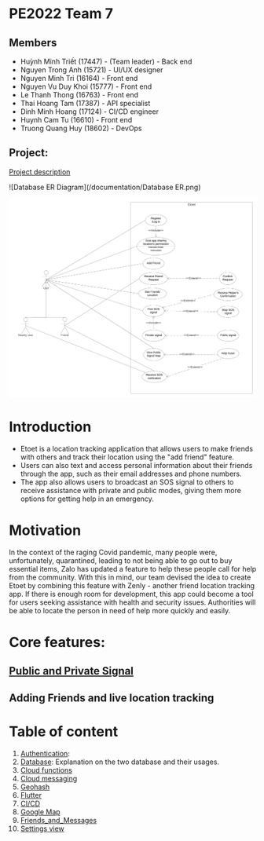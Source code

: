 # PE2022 Team 7

## Members
+ Huỳnh Minh Triết (17447) - (Team leader) - Back end
+ Nguyen Trong Anh (15721) - UI/UX designer 
+ Nguyen Minh Tri (16164) - Front end 
+ Nguyen Vu Duy Khoi (15777) - Front end
+ Le Thanh Thong (16763) - Front end
+ Thai Hoang Tam (17387) - API specialist
+ Dinh Minh Hoang (17124) - CI/CD engineer
+ Huynh Cam Tu (16610) - Front end
+ Truong Quang Huy (18602) - DevOps 

## Project:
[Project description](Project_Proposal.pdf)

![Database ER Diagram](/documentation/Database ER.png)

![Use case description](/documentation/usecase_diagram.png)

# Introduction
- Etoet is a location tracking application that allows users to make friends
with others and track their location using the "add friend" feature. 
- Users can also text and access personal information about their friends through the app, such as their email addresses and phone numbers. 
- The app also allows users to broadcast an SOS signal to others to receive 
assistance with private and public modes, giving them more options for 
getting help in an emergency.

# Motivation
In the context of the raging Covid pandemic, many people were, unfortunately, 
quarantined, leading to not being able to go out to buy essential items, Zalo 
has updated a feature to help these people call for help from the community. 
With this in mind, our team devised the idea to create Etoet by combining this 
feature with Zenly - another friend location tracking app. If there is enough 
room for development, this app could become a tool for users seeking assistance 
with health and security issues. Authorities will be able to locate the person 
in need of help more quickly and easily.

# Core features:

## [Public and Private Signal](/documentation/signal.md)

## Adding Friends and live location tracking

# Table of content 
1. [Authentication](./documentation/Authentication_architecture.md): 
2. [Database](./documentation/backend.md): Explanation on the two database and their usages.
3. [Cloud functions](./documentation/cloud_functions.md)
4. [Cloud messaging](./documentation/cloud_messaging.md) 
5. [Geohash](./documentation/geohash.md)
6. [Flutter](./documentation/Frontend/Flutter.md)
7. [CI/CD](./documentation/CICD/CICD.md)
8. [Google Map](/documentation/Map/google_map.md)
9. [Friends_and_Messages](./documentation/friends_and_messages.md)
10. [Settings view](./documentation/Frontend/Settings_view.md)
